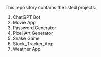 This repository contains the listed projects: 
1. ChatGPT Bot
2. Movie App
3. Password Generator
4. Pixel Art Generator
5. Snake Game
6. Stock_Tracker_App
7. Weather App
